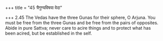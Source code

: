 +++
title = "45 त्रैगुण्यविषया वेदा"

+++
2.45 The Vedas have the three Gunas for their sphere, O Arjuna. You must
be free from the three Gunas and be free from the pairs of opposites.
Abide in pure Sattva; never care to acire things and to protect what has
been acired, but be established in the self.
